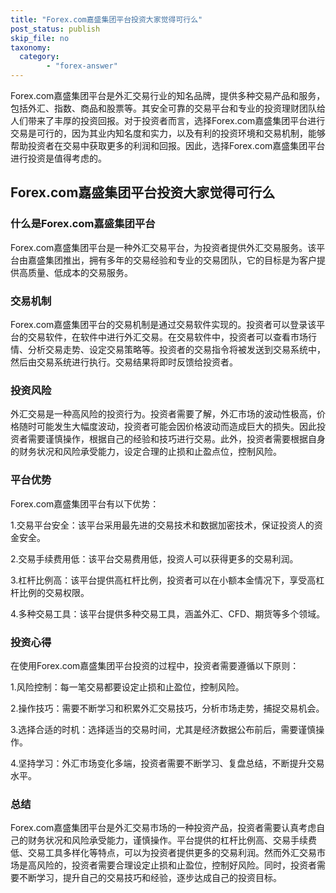 ```yaml
---
title: "Forex.com嘉盛集团平台投资大家觉得可行么"
post_status: publish
skip_file: no
taxonomy:
  category:
        - "forex-answer"
---
```


Forex.com嘉盛集团平台是外汇交易行业的知名品牌，提供多种交易产品和服务，包括外汇、指数、商品和股票等。其安全可靠的交易平台和专业的投资理财团队给人们带来了丰厚的投资回报。对于投资者而言，选择Forex.com嘉盛集团平台进行交易是可行的，因为其业内知名度和实力，以及有利的投资环境和交易机制，能够帮助投资者在交易中获取更多的利润和回报。因此，选择Forex.com嘉盛集团平台进行投资是值得考虑的。

## Forex.com嘉盛集团平台投资大家觉得可行么

### 什么是Forex.com嘉盛集团平台

Forex.com嘉盛集团平台是一种外汇交易平台，为投资者提供外汇交易服务。该平台由嘉盛集团推出，拥有多年的交易经验和专业的交易团队，它的目标是为客户提供高质量、低成本的交易服务。

### 交易机制

Forex.com嘉盛集团平台的交易机制是通过交易软件实现的。投资者可以登录该平台的交易软件，在软件中进行外汇交易。在交易软件中，投资者可以查看市场行情、分析交易走势、设定交易策略等。投资者的交易指令将被发送到交易系统中，然后由交易系统进行执行。交易结果将即时反馈给投资者。

### 投资风险

外汇交易是一种高风险的投资行为。投资者需要了解，外汇市场的波动性极高，价格随时可能发生大幅度波动，投资者可能会因价格波动而造成巨大的损失。因此投资者需要谨慎操作，根据自己的经验和技巧进行交易。此外，投资者需要根据自身的财务状况和风险承受能力，设定合理的止损和止盈点位，控制风险。

### 平台优势

Forex.com嘉盛集团平台有以下优势：

1.交易平台安全：该平台采用最先进的交易技术和数据加密技术，保证投资人的资金安全。

2.交易手续费用低：该平台交易费用低，投资人可以获得更多的交易利润。

3.杠杆比例高：该平台提供高杠杆比例，投资者可以在小额本金情况下，享受高杠杆比例的交易权限。

4.多种交易工具：该平台提供多种交易工具，涵盖外汇、CFD、期货等多个领域。

### 投资心得

在使用Forex.com嘉盛集团平台投资的过程中，投资者需要遵循以下原则：

1.风险控制：每一笔交易都要设定止损和止盈位，控制风险。

2.操作技巧：需要不断学习和积累外汇交易技巧，分析市场走势，捕捉交易机会。

3.选择合适的时机：选择适当的交易时间，尤其是经济数据公布前后，需要谨慎操作。

4.坚持学习：外汇市场变化多端，投资者需要不断学习、复盘总结，不断提升交易水平。

### 总结

Forex.com嘉盛集团平台是外汇交易市场的一种投资产品，投资者需要认真考虑自己的财务状况和风险承受能力，谨慎操作。平台提供的杠杆比例高、交易手续费低、交易工具多样化等特点，可以为投资者提供更多的交易利润。然而外汇交易市场是高风险的，投资者需要合理设定止损和止盈位，控制好风险。同时，投资者需要不断学习，提升自己的交易技巧和经验，逐步达成自己的投资目标。 
